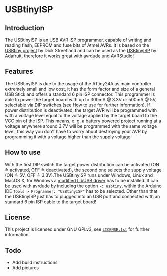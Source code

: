 # USBtinyISP
## Introduction
The USBtinyISP is an USB AVR ISP programmer, capable of writing and reading flash, EEPROM and fuse bits of Atmel AVRs. It is based on the [USBtiny project](https://dicks.home.xs4all.nl/avr/usbtiny/index.html) by Dick Streefland and can be used as the [USBtinyISP](https://www.adafruit.com/product/46) by Adafruit, therefore it works great with avrdude und AVRStudio!

## Features
The USBtinyISP is due to the usage of the ATtiny24A as main controller extremely small and low cost, it has the form factor and size of a general USB Stick and offers a standard 6 pin ISP connector.
This programmer is able to power the target board with up to 300mA @ 3.3V or 500mA @ 5V, selectable via DIP switches (see [How to use](#how-to-use) for further information). If power distribution is deactivated, the target AVR will be programmed with with a voltage level equal to the voltage applied by the target board to the VCC pin of the ISP. This means, e. g. a battery powered project running at a voltage anywhere around 3.7V will be programmed with the same voltage level, this way you don't have to worry about destroying your AVR by programming it with a voltage higher than the supply voltage!

## How to use
With the first DIP switch the target power distribution can be activated (ON ≙ activated, OFF ≙ deactivated), the second one selects the supply voltage (ON ≙ 5V, OFF ≙ 3.3V).The USBtinyISP runs under Windows, Linux and MacOS X, for Windows a [modified LibUSB driver](http://www.adafruit.com/downloads/usbtiny_signed_8.zip) has to be installed. It can be used with avrdude by including the option `-c usbtiny`, within the Arduino IDE `Tools > Programmer: "USBtinyISP"` has to be selected. 
Other than that the USBtinyISP just has to plugged into an USB port and connected with an standard 6 pin ISP cable to the target board!

## License
This project is licensed under GNU GPLv3, see [`LICENSE.txt`](LICENSE.txt) for further information.

## Todo
- Add build instructions
- Add pictures
